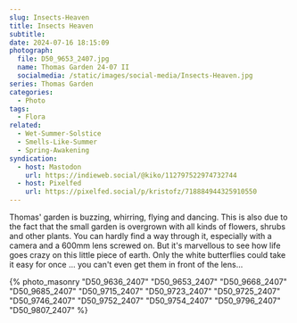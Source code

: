 ```yaml
---
slug: Insects-Heaven
title: Insects Heaven
subtitle:
date: 2024-07-16 18:15:09
photograph:
  file: D50_9653_2407.jpg
  name: Thomas Garden 24-07 II
  socialmedia: /static/images/social-media/Insects-Heaven.jpg
series: Thomas Garden
categories:
  - Photo
tags:
  - Flora
related:
  - Wet-Summer-Solstice
  - Smells-Like-Summer
  - Spring-Awakening
syndication:
  - host: Mastodon
    url: https://indieweb.social/@kiko/112797522974732744
  - host: Pixelfed
    url: https://pixelfed.social/p/kristofz/718884944325910550
---
```


Thomas' garden is buzzing, whirring, flying and dancing. This is also due to the fact that the small garden is overgrown with all kinds of flowers, shrubs and other plants. You can hardly find a way through it, especially with a camera and a 600mm lens screwed on. But it's marvellous to see how life goes crazy on this little piece of earth. Only the white butterflies could take it easy for once ... you can't even get them in front of the lens...

<!-- more -->

{% photo_masonry
  "D50_9636_2407"
  "D50_9653_2407"
  "D50_9668_2407"
  "D50_9685_2407"
  "D50_9715_2407"
  "D50_9723_2407"
  "D50_9725_2407"
  "D50_9746_2407"
  "D50_9752_2407"
  "D50_9754_2407"
  "D50_9796_2407"
  "D50_9807_2407"
%}
